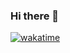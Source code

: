 ### Hi there 👋

<!--
**ZerfyT/ZerfyT** is a ✨ _special_ ✨ repository because its `README.md` (this file) appears on your GitHub profile.

Here are some ideas to get you started:

- 🔭 I’m currently working on ...
- 🌱 I’m currently learning ...
- 👯 I’m looking to collaborate on ...
- 🤔 I’m looking for help with ...
- 💬 Ask me about ...
- 📫 How to reach me: ...
- 😄 Pronouns: ...
- ⚡ Fun fact: ...
-->

[![wakatime](https://wakatime.com/badge/user/018cf33d-e267-4c1d-aecc-69ade927068d.svg)](https://wakatime.com/@018cf33d-e267-4c1d-aecc-69ade927068d)
